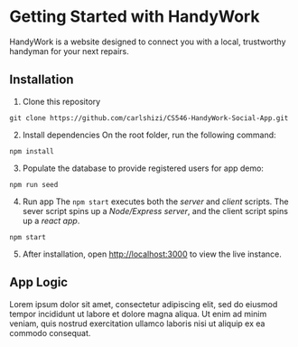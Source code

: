 # Getting Started with HandyWork
HandyWork is a website designed to connect you with a local, trustworthy handyman for your next repairs.

## Installation
1) Clone this repository
```
git clone https://github.com/carlshizi/CS546-HandyWork-Social-App.git
```
2) Install dependencies
On the root folder, run the following command:
```
npm install
```
3) Populate the database to provide registered users for app demo:
```
npm run seed
```
4) Run app
The `npm start` executes both the *server* and *client* scripts. The sever script spins up a *Node/Express server*, and the client script spins up a *react app*.
```
npm start
```
5) After installation, open [http://localhost:3000](http://localhost:3000) to view the live instance.

## App Logic
Lorem ipsum dolor sit amet, consectetur adipiscing elit, sed do eiusmod tempor incididunt ut labore et dolore magna aliqua. Ut enim ad minim veniam, quis nostrud exercitation ullamco laboris nisi ut aliquip ex ea commodo consequat.
